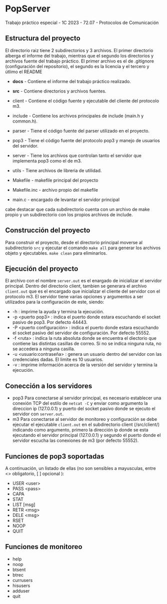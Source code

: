 # PopServer
Trabajo práctico especial - 1C 2023 - 72.07 - Protocolos de Comunicación
  

## Estructura del proyecto

El directorio raiz tiene 2 subdirectorios y 3 archivos. El primer directorio alberga el informe del trabajo, mientras que el segundo los directorios y archivos fuente del trabajo práctico. El primer archivo es el de .gitignore (configuración del repositorio), el segundo es la licencia y el tercero y útlimo el README

*  **docs** - Contiene el informe del trabajo práctico realizado.

*  **src** - Contiene directorios y archivos fuentes.

* client - Contiene el código fuente y ejecutable del cliente del protocolo m3.

* include - Contiene los archivos principales de include (main.h  y common.h).

* parser - Tiene el código fuente del parser utilizado en el proyecto.

* pop3 - Tiene el código fuente del protocolo pop3 y manejo de usuarios del servidor.

* server - Tiene los archivos que controlan tanto el servidor que implementa pop3 como el de m3.

* utils - Tiene archivos de libreria de utilidad.

- Makefile - makefile principal del proyecto

- Makefile.inc - archivo propio del makefile

- main.c - encargado de levantar el servidor principal

cabe destacar que cada subdirectorio cuenta con un archivo de make propio y un subdirectorio con los propios archivos de include.
## Construcción del proyecto
Para construir el proyecto, desde el directorio principal moverse al subdirectorio `src`  y ejecutar el comando `make all` para generar los archivos objeto y ejecutables. `make clean` para eliminarlos.
## Ejecución del proyecto
El archivo con el nombre `server.out` es el enargado de inicializar el servidor principal. Dentro del directorio client, tambien se generara el archivo `client.out` que es el encargado que inicializar el cliente del servidor con el protocolo m3. El servidor tiene varias opciones y argumentos a ser utilizados para la configuración de este, siendo:
* -h : imprime la ayuda y termina la ejecución.
* -p <puerto pop3\> : indica el puerto donde estara escuchando el socket pasivo de pop3. Por defecto 44443.
* -P <puerto configuración\> : indica el puerto donde estara escuchando el socket pasivo del servidor de configuración. Por defecto 55552.
* -f <ruta\> :  indica la ruta absoluta donde se encuentra el diectorio que contiene las distintas casillas de correo. Si no se indica ninguna ruta, no se accedera a ninguna casilla.
* -u <usuario\:contraseña> : genera un usuario dentro del servidor con las credenciales dadas. El limite es 10 usuarios.
* -v : imprime información acerca de la versión del servidor y termina la ejecución.
 ## Conección a los servidores

 * pop3
Para conectarse al servidor principal, es necesario establecer una conexión TCP del estilo de `netcat -C` y enviar como argumento la direccion ip (127.0.0.1) y puerto del socket pasivo donde se ejecuto el servidor con `server.out`.
* m3
Para conectarse al servidor de monitoreo y configuración se debe ejecutar el ejecutable `client.out` en el subdirectorio client (/src/client/) indicando como argumento, primero la dirección ip donde se esta ejecutando el servidor principal (127.0.0.1) y segundo el puerto donde el servidor escucha las conexiones de m3 (por defecto 55552).
## Funciones de pop3 soportadas
A continuación, un listado de ellas (no son sensibles a mayusculas, entre <> obligatorio, [ ] opcional ):
* USER <user\>
* PASS <pass\>
* CAPA
* STAT
* LIST [msg]
* RETR <msg\>
* DELE <msg\>
* RSET
* NOOP
* QUIT
## Funciones de monitoreo
* help
* noop
* btsent
* btrec
* currusers
* hisusers
* adduser
* quit
